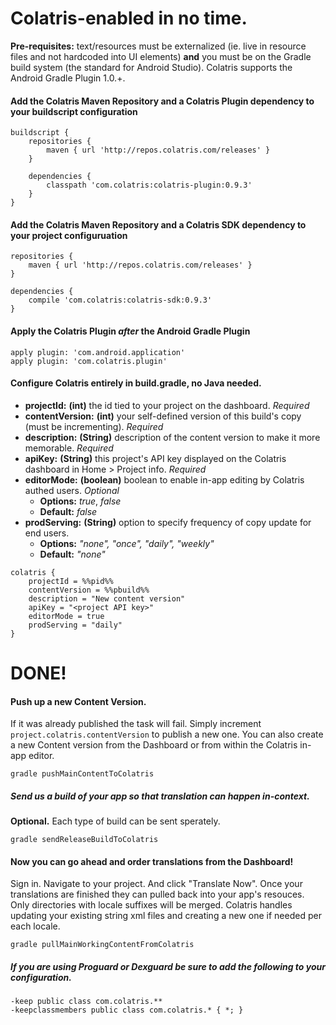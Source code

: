 # Colatris-enabled in no time.

**Pre-requisites:** text/resources must be externalized (ie. live in resource files and not hardcoded into UI elements) **and** you must be on the Gradle build system (the standard for Android Studio).  Colatris supports the Android Gradle Plugin 1.0.+.

#### Add the Colatris Maven Repository and a Colatris Plugin dependency to your buildscript configuration

```
buildscript {
    repositories {
        maven { url 'http://repos.colatris.com/releases' }
    }
    
    dependencies {
        classpath 'com.colatris:colatris-plugin:0.9.3'
    }    
}
```

#### Add the Colatris Maven Repository and a Colatris SDK dependency to your project configuruation

```
repositories {
    maven { url 'http://repos.colatris.com/releases' }
}

dependencies {
    compile 'com.colatris:colatris-sdk:0.9.3' 
}
```

#### Apply the Colatris Plugin *after* the Android Gradle Plugin

```
apply plugin: 'com.android.application'
apply plugin: 'com.colatris.plugin'
```

####  Configure Colatris entirely in build.gradle, no Java needed.

* **projectId:** **(int)** the id tied to your project on the dashboard. *Required*
* **contentVersion:** **(int)** your self-defined version of this build's copy (must be incrementing). *Required*
* **description:** **(String)** description of the content version to make it more memorable. *Required*
* **apiKey:** **(String)** this project's API key displayed on the Colatris dashboard in Home > Project info. *Required*
* **editorMode:** **(boolean)** boolean to enable in-app editing by Colatris authed users. *Optional*
	* **Options:** *true*, *false*
	* **Default:** *false*
* **prodServing:** **(String)** option to specify frequency of copy update for end users. 
	* **Options:** *"none", "once", "daily", "weekly"*
	* **Default:** *"none"*


```
colatris {
    projectId = %%pid%%
    contentVersion = %%pbuild%%
    description = "New content version"
    apiKey = "<project API key>"
    editorMode = true
    prodServing = "daily"
}
```

# DONE!

####  Push up a new Content Version.  

If it was already published the task will fail.  Simply increment `project.colatris.contentVersion` to publish a new one. You can also create a new Content version from the Dashboard or from within the Colatris in-app editor.

```
gradle pushMainContentToColatris
```

##### Send us a build of your app so that translation can happen in-context.  

**Optional.** Each type of build can be sent sperately.

```
gradle sendReleaseBuildToColatris
```

####  Now you can go ahead and order translations from the Dashboard! 


Sign in. Navigate to your project. And click "Translate Now". Once your translations are finished they can pulled back into your app's resouces.  Only directories with locale suffixes will be merged.  Colatris handles updating your existing string xml files and creating a new one if needed per each locale.

```
gradle pullMainWorkingContentFromColatris
```

#####  If you are using Proguard or Dexguard be **sure** to add the following to your configuration.
    
```
-keep public class com.colatris.**
-keepclassmembers public class com.colatris.* { *; }
```
